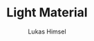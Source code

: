 ---
title: Light Material
github: https://github.com/lukas-h/material-theme/
demo: http://himsel.me/material-theme/
author: Lukas Himsel
ssg:
  - Jekyll
cms:
  - No Cms
---